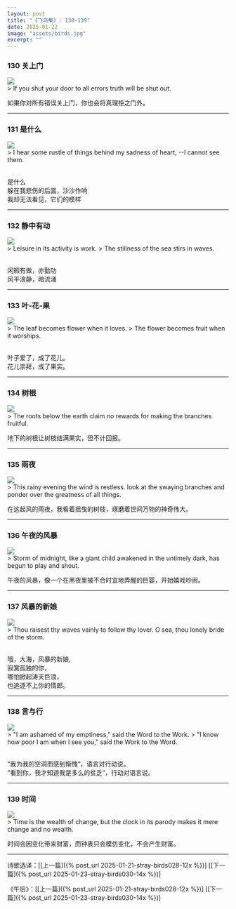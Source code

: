 ```yaml
---
layout: post
title: "《飞鸟集》: 130-139"
date: 2025-01-22
image: "assets/birds.jpg"
excerpt: ""
---
```



### 130 关上门
<img src="/assets/door-shut.jpg"/>
<br>
> If you shut your door to all errors truth will be shut out.

如果你对所有错误关上门，你也会将真理拒之门外。

----

### 131 是什么
<img src="/assets/sadness.jpg"/>
<br>
> I hear some rustle of things behind my sadness of heart, --I cannot see them.

<br>是什么
<br>躲在我悲伤的后面，沙沙作响
<br>我却无法看见，它们的模样

----

### 132 静中有动
<img src="/assets/calm-sea.jpg"/>
<br>
> Leisure in its activity is work.
> The stillness of the sea stirs in waves.

<br>闲暇有做，亦勤功
<br>风平浪静，暗流涌

----

### 133 叶-花-果
<img src="/assets/leaf-flower-fruit.jpg"/>
<br>
> The leaf becomes flower when it loves.
> The flower becomes fruit when it worships.

<br>叶子爱了，成了花儿。
<br>花儿崇拜，成了果实。

----

### 134 树根
<img src="/assets/root-fruit.jpg"/>
<br>
> The roots below the earth claim no rewards for making the branches fruitful.

地下的树根让树枝结满果实，但不计回报。


----

### 135 雨夜
<img src="/assets/watching-branches.jpg"/>
<br>
> This rainy evening the wind is restless. look at the swaying branches and ponder over the greatness of all things.

在这起风的雨夜，我看着摇曳的树枝，琢磨着世间万物的神奇伟大。

----

### 136 午夜的风暴 
<img src="/assets/midnight-storm.jpg"/>
<br>
> Storm of midnight, like a giant child awakened in the untimely dark, has begun to play and shout.

午夜的风暴，像一个在黑夜里被不合时宜地弄醒的巨婴，开始嬉戏吵闹。

----

### 137 风暴的新娘
<img src="/assets/sea-bride.jpg"/>
<br>
> Thou raisest thy waves vainly to follow thy lover.  O sea, thou lonely bride of the storm.

<br>哦，大海，风暴的新娘,
<br>寂寞孤独的你，
<br>哪怕掀起涛天巨浪，
<br>也追逐不上你的情郎。  


----

### 138 言与行
<img src="/assets/word-work.jpg"/>
<br>
> "I am ashamed of my emptiness," said the Word to the Work.
> "I know how poor I am when I see you," said the Work to the Word.

<br>“我为我的空洞而感到惭愧“，语言对行动说。
<br>”看到你，我才知道我是多么的贫乏“，行动对语言说。

-----

### 139 时间
<img src="/assets/clock.jpg"/>
<br>
> Time is the wealth of change, but the clock in its parody makes it mere change and no wealth.

时间会因变化带来财富，而钟表只会模仿变化，不会产生财富。

----


诗歌选译：\[[上一篇]({% post_url 2025-01-21-stray-birds028-12x %})\] \[[下一篇]({% post_url 2025-01-23-stray-birds030-14x %})\] 

《午后》：\[[上一篇]({% post_url 2025-01-21-stray-birds028-12x %})\] \[[下一篇]({% post_url 2025-01-23-stray-birds030-14x %})\] 
